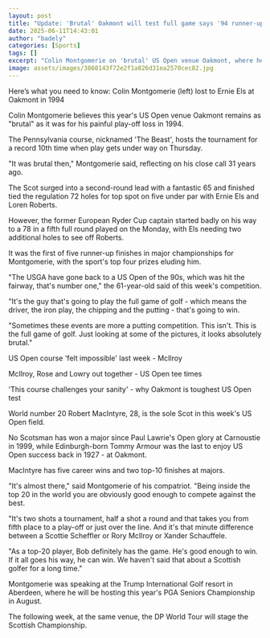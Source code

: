 ```yaml
---
layout: post
title: "Update: 'Brutal' Oakmont will test full game says '94 runner-up Montgomerie"
date: 2025-06-11T14:43:01
author: "badely"
categories: [Sports]
tags: []
excerpt: "Colin Montgomerie on 'brutal' US Open venue Oakmont, where he lost in a play-off in 1994, and sole Scottish participant Robert MacIntyre's chances."
image: assets/images/3860143f72e2f1a826d31ea2570cec82.jpg
---
```


Here’s what you need to know: Colin Montgomerie (left) lost to Ernie Els at Oakmont in 1994

Colin Montgomerie believes this year's US Open venue Oakmont remains as "brutal" as it was for his painful play-off loss in 1994.

The Pennsylvania course, nicknamed 'The Beast', hosts the tournament for a record 10th time when play gets under way on Thursday.

"It was brutal then," Montgomerie said, reflecting on his close call 31 years ago.

The Scot surged into a second-round lead with a fantastic 65 and finished tied the regulation 72 holes for top spot on five under par with Ernie Els and Loren Roberts.

However, the former European Ryder Cup captain started badly on his way to a 78 in a fifth full round played on the Monday, with Els needing two additional holes to see off Roberts.

It was the first of five runner-up finishes in major championships for Montgomerie, with the sport's top four prizes eluding him.

"The USGA have gone back to a US Open of the 90s, which was hit the fairway, that's number one," the 61-year-old said of this week's competition.

"It's the guy that's going to play the full game of golf - which means the driver, the iron play, the chipping and the putting - that's going to win.

"Sometimes these events are more a putting competition. This isn't. This is the full game of golf. Just looking at some of the pictures, it looks absolutely brutal."

US Open course 'felt impossible' last week - McIlroy

McIlroy, Rose and Lowry out together - US Open tee times

'This course challenges your sanity' - why Oakmont is toughest US Open test

World number 20 Robert MacIntyre, 28, is the sole Scot in this week's US Open field.

No Scotsman has won a major since Paul Lawrie's Open glory at Carnoustie in 1999, while Edinburgh-born Tommy Armour was the last to enjoy US Open success back in 1927 - at Oakmont.

MacIntyre has five career wins and two top-10 finishes at majors.

"It's almost there," said Montgomerie of his compatriot. "Being inside the top 20 in the world you are obviously good enough to compete against the best.

"It's two shots a tournament, half a shot a round and that takes you from fifth place to a play-off or just over the line. And it's that minute difference between a Scottie Scheffler or Rory McIlroy or Xander Schauffele.

"As a top-20 player, Bob definitely has the game. He's good enough to win. If it all goes his way, he can win. We haven't said that about a Scottish golfer for a long time."

Montgomerie was speaking at the Trump International Golf resort in Aberdeen, where he will be hosting this year's PGA Seniors Championship in August. 

The following week, at the same venue, the DP World Tour will stage the Scottish Championship.

